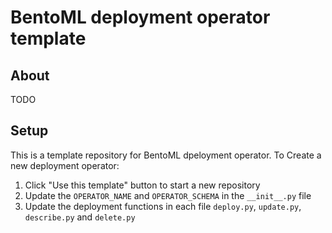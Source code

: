 # BentoML deployment operator template


## About
TODO


## Setup

This is a template repository for BentoML dpeloyment operator. To Create a new deployment operator:

1. Click "Use this template" button to start a new repository
2. Update the `OPERATOR_NAME` and `OPERATOR_SCHEMA` in the `__init__.py` file
3. Update the deployment functions in each file `deploy.py`, `update.py`, `describe.py` and `delete.py`
